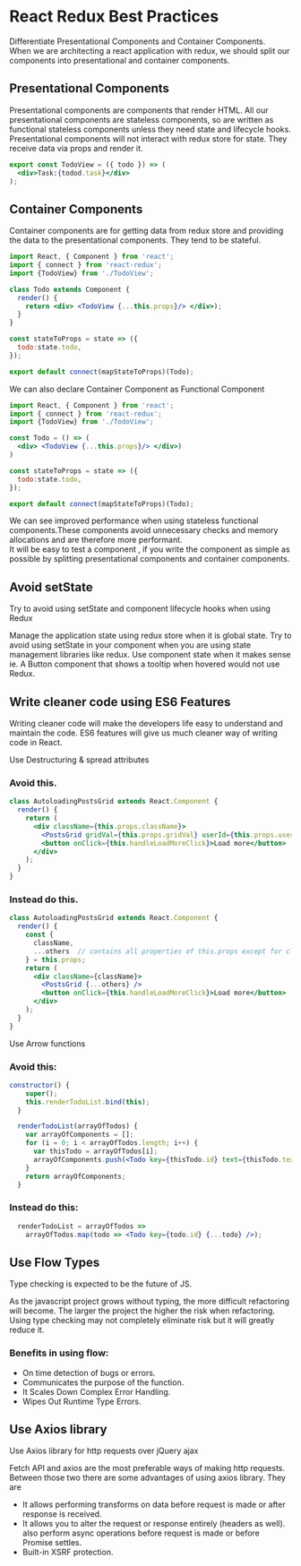 # React Redux Best Practices

<aside class="notice">
Differentiate Presentational Components and Container Components. <br />
When we are architecting a react application with redux, we should split our components into presentational and container components.
</aside>

## Presentational Components
Presentational components are components that render HTML. All our presentational components are stateless components, so are written as functional stateless components unless they need state and lifecycle hooks. Presentational components will not interact with redux store for state. They receive data via props and render it.

```jsx
export const TodoView = ({ todo }) => (
  <div>Task:{todod.task}</div>
);
```

## Container Components
Container components are for getting data from redux store and providing the data to the presentational components. They tend to be stateful.

```jsx
import React, { Component } from 'react';
import { connect } from 'react-redux';
import {TodoView} from './TodoView';

class Todo extends Component {
  render() {
    return <div> <TodoView {...this.props}/> </div>);
  }
}

const stateToProps = state => ({
  todo:state.todo,
});

export default connect(mapStateToProps)(Todo);
```

<aside class="success">
We can also declare Container Component as Functional Component
</aside>

```jsx
import React, { Component } from 'react';
import { connect } from 'react-redux';
import {TodoView} from './TodoView';

const Todo = () => (
  <div> <TodoView {...this.props}/> </div>)
)

const stateToProps = state => ({
  todo:state.todo,
});

export default connect(mapStateToProps)(Todo);
```

<aside class="notice">
We can see improved performance when using stateless functional components.These components avoid unnecessary checks and memory allocations and are therefore more performant.
</aside>

<aside class="notice">
It will be easy to test a component , if you write the component as simple as possible by splitting presentational components and container components.
</aside>
  
## Avoid setState

<aside class="warning">
Try to avoid using setState and component lifecycle hooks when using Redux
</aside>

Manage the application state using redux store when it is global state. Try to avoid using setState in your component when you are using state management libraries like redux. Use component state when it makes sense ie. A Button component that shows a tooltip when hovered would not use Redux.


## Write cleaner code using ES6 Features

Writing cleaner code will make the developers life easy to understand and maintain the code. ES6 features will give us much cleaner way of writing code in React.

<aside class="notice">
Use Destructuring & spread attributes
</aside>

### Avoid this.

```jsx
class AutoloadingPostsGrid extends React.Component {
  render() {
    return (
      <div className={this.props.className}>
        <PostsGrid gridVal={this.props.gridVal} userId={this.props.userId} panelNo={this.props.panelNo} />
        <button onClick={this.handleLoadMoreClick}>Load more</button>
      </div>
    );
  }
}
```

### Instead do this.

```jsx
class AutoloadingPostsGrid extends React.Component {
  render() {
    const {
      className,
      ...others  // contains all properties of this.props except for className
    } = this.props;
    return (
      <div className={className}>
        <PostsGrid {...others} />
        <button onClick={this.handleLoadMoreClick}>Load more</button>
      </div>
    );
  }
}
```
<aside class="notice">
Use Arrow functions
</aside>

### Avoid this:

```jsx
constructor() {
    super();
    this.renderTodoList.bind(this);
  }

  renderTodoList(arrayOfTodos) {
    var arrayOfComponents = [];
    for (i = 0; i < arrayOfTodos.length; i++) {
      var thisTodo = arrayOfTodos[i];
      arrayOfComponents.push(<Todo key={thisTodo.id} text={thisTodo.text} />);
    }
    return arrayOfComponents;
  }
```

### Instead do this:

```jsx
  renderTodoList = arrayOfTodos =>
    arrayOfTodos.map(todo => <Todo key={todo.id} {...todo} />);
```

## Use Flow Types

<aside class="notice">
  Type checking is expected to be the future of JS.
</aside>

As the javascript project grows without typing, the more difficult refactoring will become. The larger the project the higher the risk when refactoring. Using type checking may not completely eliminate risk but it will greatly reduce it.

### Benefits in using flow:

* On time detection of bugs or errors.
* Communicates the purpose of the function.
* It Scales Down Complex Error Handling.
* Wipes Out Runtime Type Errors.
  
## Use Axios library

<aside class="notice">
  Use Axios library for http requests over jQuery ajax
</aside>

Fetch API and axios are the most preferable ways of making http requests. Between those two there are some advantages of using axios library. They are
* It allows performing transforms on data before request is made or after response is received.
* It allows you to alter the request or response entirely (headers as well). also perform async operations before request is made or before Promise settles.
* Built-in XSRF protection.




